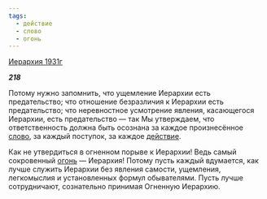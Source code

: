 ```yaml
---
tags:
  - действие
  - слово
  - огонь
---
```

[Иерархия 1931г](https://127.0.0.1:4002/agni/1931)

___218___

Потому нужно запомнить, что ущемление Иерархии есть предательство; что отношение безразличия к Иерархии есть предательство; что неревностное усмотрение явления, касающегося Иерархии, есть предательство — так Мы утверждаем, что ответственность должна быть осознана за каждое произнесённое [слово](../../../tags/#слово), за каждый поступок, за каждое [действие](../../../tags/#действие).   

Как не утвердиться в огненном порыве к Иерархии! Ведь самый сокровенный [огонь](../../../tags/#огонь) — Иерархия! Потому пусть каждый вдумается, как лучше служить Иерархии без явления самости, ущемления, легкомыслия и установленных формул обывателями. Пусть лучше сотрудничают, сознательно принимая Огненную Иерархию.   

